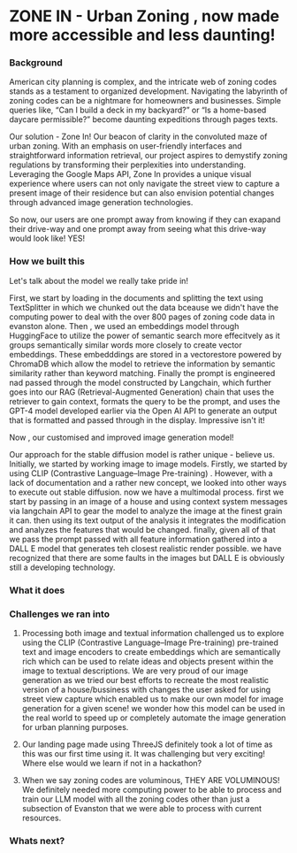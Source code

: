 # ZONE IN - Urban Zoning , now made more accessible and less daunting!

### Background

American city planning is complex, and the intricate web of zoning codes stands as a testament to organized development. Navigating the labyrinth of zoning codes can be a nightmare for homeowners and businesses. Simple queries like, “Can I build a deck in my backyard?” or “Is a home-based daycare permissible?” become daunting expeditions through pages texts.

Our solution - Zone In! Our beacon of clarity in the convoluted maze of urban zoning. With an emphasis on user-friendly interfaces and straightforward information retrieval, our project aspires to demystify zoning regulations by transforming their perplexities into understanding. Leveraging the Google Maps API, Zone In provides a unique visual experience where users can not only navigate the street view to capture a present image of their residence but can also envision potential changes through advanced image generation technologies.

So now, our users are one prompt away from knowing if they can exapand their drive-way and one prompt away from seeing what this drive-way would look like! YES!

### How we built this 

Let's talk about the model we really take pride in!

First, we start by loading in the documents and splitting the text using TextSplitter in which we chunked out the data bceause we didn't have the computing power to deal with the over 800 pages of zoning code data in evanston alone. Then , we used an embeddings model through HuggingFace to utilize the power of semantic search more effecitvely as it groups semantically similar words more closely to create vector embeddings. These embedddings are stored in a vectorestore powered by ChromaDB which allow the model to retrieve the information by semantic similarity rather than keyword matching. Finally the prompt is engineered nad passed through the model constructed by Langchain, which further goes into our RAG  (Retrieval-Augmented Generation) chain that uses the retriever to gain context, formats the query to be the prompt, and uses the GPT-4 model developed earlier via the Open AI API to generate an output that is formatted and passed through in the display. Impressive isn't it! 

Now , our customised and improved image generation model!

Our approach for the stable diffusion model is rather unique - believe us. Initially, we started by working image to image models. Firstly, we started by using CLIP (Contrastive Language–Image Pre-training) . However, with a lack of documentation and a rather new concept, we looked into other ways to execute out stable diffusion. now we have a multimodal process. first we start by passing in an image of a house and using context system messages via langchain API to gear the model to analyze the image at the finest grain it can. then using its text output of the analysis it integrates the modification and analyzes the features that would be changed. finally, given all of that we pass the prompt passed with all feature information gathered into a DALL E model that generates teh closest realistic render possible. we have recognized  that there are some faults in the images but DALL E is obviously still a developing technology.


### What it does


### Challenges we ran into

1) Processing both image and textual information challenged us to explore using the CLIP (Contrastive Language–Image Pre-training) pre-trained text and image encoders to create embeddings which are semantically rich
which can be used to relate ideas and objects present within the image to textual descriptions. We are very proud of our image generation as we tried our best efforts to recreate the most realistic version of a house/bussiness with changes the
user asked for using street view capture which enabled us to make our own model for image generation for a given scene! we wonder how this model can be used in the real world to speed up or completely automate the image generation for urban planning purposes.

2) Our landing page made using ThreeJS definitely took a lot of time as this was our first time using it. It was challenging but very exciting! Where else would we learn if not in a hackathon?

3) When we say zoning codes are voluminous, THEY ARE VOLUMINOUS! We definitely needed more computing power to be able to process and train our LLM model with all the zoning codes other than just a subsection of Evanston that we were able to process with current resources.


### Whats next?
